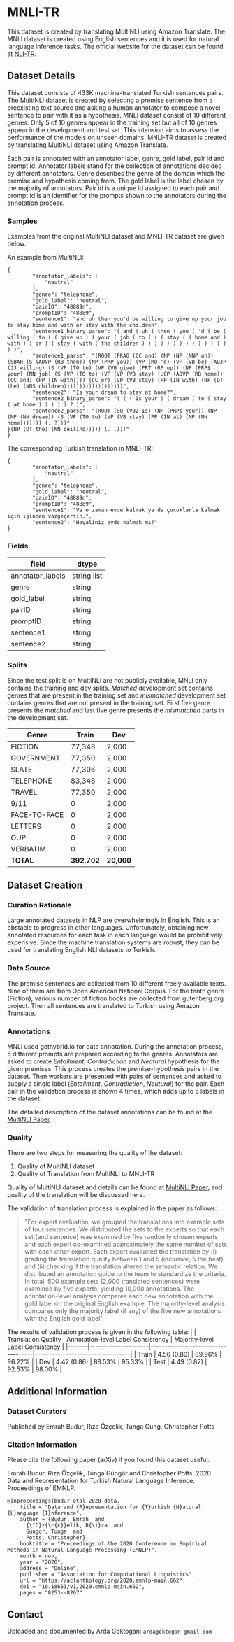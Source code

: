 # MNLI-TR

This dataset is created by translating MultiNLI using Amazon Translate. The MNLI dataset is created using English sentences and it is used for natural language inference tasks. The official website for the dataset can be found at [NLI-TR](https://github.com/boun-tabi/NLI-TR).

## Dataset Details

This dataset consists of 433K machine-translated Turkish sentences pairs. The MultiNLI dataset is created by selecting a premise sentence from a preexisting text source and asking a human annotator to compose a novel sentence to pair with it as a hypothesis. MNLI dataset consist of 10 different genres. Only 5 of 10 genres appear in the training set but all of 10 genres appear in the development and test set. This intension aims to assess the performance of the models on unseen domains. MNLI-TR dataset is created by translating MultiNLI dataset using Amazon Translate.

Each pair is annotated with an annotator label, genre, gold label, pair id and prompt id. Annotator labels stand for the collection of annotations decided by different annotators. Genre describes the genre of the domain which the premise and hypothesis coming from. The gold label is the label chosen by the majority of annotators. Pair id is a unique id assigned to each pair and prompt id is an identifier for the prompts shown to the annotators during the annotation process.


### Samples

Examples from the original MultiNLI dataset and MNLI-TR dataset are given below. 

An example from MultiNLI:

```
{
        "annotator_labels": [
            "neutral"
        ],
        "genre": "telephone",
        "gold_label": "neutral",
        "pairID": "48889n",
        "promptID": "48889",
        "sentence1": "and uh then you'd be willing to give up your job to stay home and with or stay with the children",
        "sentence1_binary_parse": "( and ( uh ( then ( you ( 'd ( be ( willing ( to ( ( give up ) ( your ( job ( to ( ( ( stay ( ( home and ) with ) ) or ) ( stay ( with ( the children ) ) ) ) ) ) ) ) ) ) ) ) ) ) ) )",
        "sentence1_parse": "(ROOT (FRAG (CC and) (NP (NP (NNP uh)) (SBAR (S (ADVP (RB then)) (NP (PRP you)) (VP (MD 'd) (VP (VB be) (ADJP (JJ willing) (S (VP (TO to) (VP (VB give) (PRT (RP up)) (NP (PRP$ your) (NN job) (S (VP (TO to) (VP (VP (VB stay) (UCP (ADVP (RB home)) (CC and) (PP (IN with)))) (CC or) (VP (VB stay) (PP (IN with) (NP (DT the) (NNS children)))))))))))))))))))",
        "sentence2": "Is your dream to stay at home?",
        "sentence2_binary_parse": "( ( ( Is your ) ( dream ( to ( stay ( at home ) ) ) ) ) ? )",
        "sentence2_parse": "(ROOT (SQ (VBZ Is) (NP (PRP$ your)) (NP (NP (NN dream)) (S (VP (TO to) (VP (VB stay) (PP (IN at) (NP (NN home))))))) (. ?)))"
}(NP (DT the) (NN ceiling))))) (. .)))"
}
```

The corresponding Turkish translation in MNLI-TR:

```
{
        "annotator_labels": [
            "neutral"
        ],
        "genre": "telephone",
        "gold_label": "neutral",
        "pairID": "48889n",
        "promptID": "48889",
        "sentence1": "Ve o zaman evde kalmak ya da çocuklarla kalmak için işinden vazgeçersin.",
        "sentence2": "Hayaliniz evde kalmak mı?"
}
```

### Fields

| field   | dtype   |
|----------|------------|
| annotator_labels | string list   |
| genre | string |
| gold_label | string |
| pairID | string |
| promptID | string |
| sentence1 | string |
| sentence2 | string |

### Splits

Since the test split is on MultiNLI are not publicly available, MNLI only contains the training and dev splits. *Matched* development set contains genres that are present in the training set and *mismatched* development set contains genres that are not present in the training set. First five genre presents the *matched* and last five genre presents the *mismatched* parts in the development set.

| Genre | Train | Dev  |
|----------|------------|-------|
| FICTION          | 77,348     | 2,000 |
| GOVERNMENT       | 77,350     | 2,000 |
| SLATE            | 77,306     | 2,000 |
| TELEPHONE        | 83,348     | 2,000 |
| TRAVEL           | 77,350     | 2,000 |
| 9/11             | 0          | 2,000 |
| FACE-TO-FACE     | 0          | 2,000 |
| LETTERS          | 0          | 2,000 |
| OUP              | 0          | 2,000 |
| VERBATIM         | 0          | 2,000 |
| **TOTAL**            |  **392,702**   | **20,000** |

## Dataset Creation

### Curation Rationale

Large annotated datasets in NLP are overwhelmingly in English. This is an obstacle to progress in other languages. Unfortunately, obtaining new annotated resources for each task in each language would be prohibitively expensive. Since the machine translation systems are robust, they can be used for translating English NLI datasets to Turkish.

### Data Source

The premise sentences are collected from 10 different freely available texts. Nine of them are from Open American National Corpus. For the tenth genre (Fiction), various number of fiction books are collected from gutenberg.org project. Then all sentences are translated to Turkish using Amazon Translate.

### Annotations

MNLI used gethybrid.io for data annotation. During the annotation process, 5 different prompts are prepared according to the genres. Annotators are asked to create *Entailment*, *Contradiction* and *Neatural* hypothesis for the given premises. This process creates the premise-hypothesis pairs in the dataset. Then workers are presented with pairs of sentences and asked to supply a single label (*Entailment*, *Contradiction*, *Neutural*) for the pair. Each pair in the validation process is shown 4 times, which adds up to 5 labels in the dataset.

The detailed description of the dataset annotations can be found at the [MultiNLI Paper](https://cims.nyu.edu/~sbowman/multinli/paper.pdf).

### Quality

There are two steps for measuring the quality of the dataset:

1. Quality of MultiNLI dataset
2. Quality of Translation from MultiNLI to MNLI-TR

Quality of MultiNLI dataset and details can be found at [MultiNLI Paper](https://cims.nyu.edu/~sbowman/multinli/paper.pdf), and quality of the translation will be discussed here.

The validation of translation process is explained in the paper as follows:
> "For expert evaluation, we grouped the translations into example sets of four sentences.  We distributed the sets to the experts so that each set (and sentence) was examined by five randomly chosen experts and each expert co-examined approximately the same number of sets with each other expert. Each expert evaluated the translation by (i) grading the translation quality between 1 and 5 (inclusive; 5 the best) and (ii) checking if the translation altered the semantic relation. We distributed an annotation guide to the team to standardize the criteria. In total, 500 example sets (2,000 translated sentences) were examined by five experts, yielding 10,000 annotations. The annotation-level analysis compares each new annotation with the gold label on the original English example. The majority-level analysis compares only the majority label (if any) of the five new annotations with the English gold label"

The results of validation process is given in the following table:
|       | Translation Quality | Annotation-level Label Consistency | Majority-level Label Consistency |
|-------|---------------------|------------------------------------|----------------------------------|
| Train | 4.56 (0.80)         | 89.96%                             | 96.22%                           |
| Dev   | 4.42 (0.86)         | 88.53%                             | 95.33%                          |
| Test  | 4.49 (0.82)         | 92.53%                             | 98.00%                          |


## Additional Information

### Dataset Curators

Published by Emrah Budur, Rıza Özçelik, Tunga Gung, Christopher Potts

### Citation Information


Please cite the following paper (arXiv) if you found this dataset useful:

Emrah Budur, Rıza Özçelik, Tunga Güngör and Christopher Potts. 2020. Data and Representation for Turkish Natural Language Inference. Proceedings of EMNLP.

```
@inproceedings{budur-etal-2020-data,
    title = "Data and {R}epresentation for {T}urkish {N}atural {L}anguage {I}nference",
    author = {Budur, Emrah  and
      {\"O}z{\c{c}}elik, R{\i}za  and
      Gungor, Tunga  and
      Potts, Christopher},
    booktitle = "Proceedings of the 2020 Conference on Empirical Methods in Natural Language Processing (EMNLP)",
    month = nov,
    year = "2020",
    address = "Online",
    publisher = "Association for Computational Linguistics",
    url = "https://aclanthology.org/2020.emnlp-main.662",
    doi = "10.18653/v1/2020.emnlp-main.662",
    pages = "8253--8267"
```

## Contact

Uploaded and documented by Arda Goktogan: `ardagoktogan gmail com`